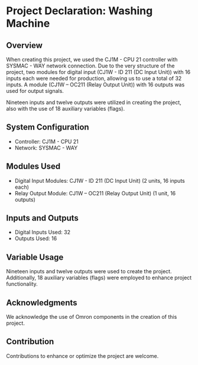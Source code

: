 # Project Declaration: Washing Machine

## Overview
When creating this project, we used the CJ1M - CPU 21 controller with SYSMAC - WAY network connection. Due to the very structure of the project, two modules for digital input (CJ1W - ID 211 (DC Input Unit)) with 16 inputs each were needed for production, allowing us to use a total of 32 inputs. A module (CJ1W – OC211 (Relay Output Unit)) with 16 outputs was used for output signals.

Nineteen inputs and twelve outputs were utilized in creating the project, also with the use of 18 auxiliary variables (flags).

## System Configuration
- Controller: CJ1M - CPU 21
- Network: SYSMAC - WAY

## Modules Used
- Digital Input Modules: CJ1W - ID 211 (DC Input Unit) (2 units, 16 inputs each)
- Relay Output Module: CJ1W – OC211 (Relay Output Unit) (1 unit, 16 outputs)

## Inputs and Outputs
- Digital Inputs Used: 32
- Outputs Used: 16

## Variable Usage
Nineteen inputs and twelve outputs were used to create the project. Additionally, 18 auxiliary variables (flags) were employed to enhance project functionality.

## Acknowledgments
We acknowledge the use of Omron components in the creation of this project.

## Contribution
Contributions to enhance or optimize the project are welcome.

